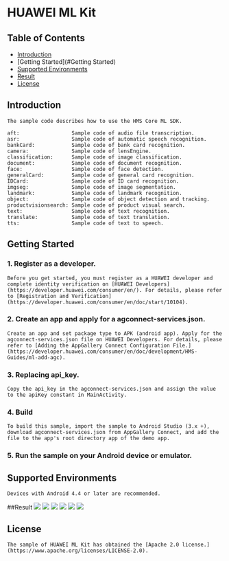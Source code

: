 # HUAWEI ML Kit


## Table of Contents

 * [Introduction](#introduction)
 * [Getting Started](#Getting Started)
 * [Supported Environments](#supported-environments)
 * [Result](#result)
 * [License](#license)


## Introduction
    The sample code describes how to use the HMS Core ML SDK.

    aft:                 Sample code of audio file transcription.
    asr:                 Sample code of automatic speech recognition.
    bankCard:            Sample code of bank card recognition.
    camera:              Sample code of lensEngine.
    classification:      Sample code of image classification.
    document:            Sample code of document recognition.
    face:                Sample code of face detection.
    generalCard:         Sample code of general card recognition.
    IDCard:              Sample code of ID card recognition.
    imgseg:              Sample code of image segmentation.
    landmark:            Sample code of landmark recognition.
    object:              Sample code of object detection and tracking.
    productvisionsearch: Sample code of product visual search.
    text:                Sample code of text recognition.
    translate:           Sample code of text translation.
    tts:                 Sample code of text to speech.

## Getting Started
### 1. Register as a developer.
    Before you get started, you must register as a HUAWEI developer and complete identity verification on [HUAWEI Developers](https://developer.huawei.com/consumer/en/). For details, please refer to [Registration and Verification](https://developer.huawei.com/consumer/en/doc/start/10104).
### 2. Create an app and apply for a agconnect-services.json.
	Create an app and set package type to APK (android app). Apply for the agconnect-services.json file on HUAWEI Developers. For details, please refer to [Adding the AppGallery Connect Configuration File.](https://developer.huawei.com/consumer/en/doc/development/HMS-Guides/ml-add-agc).
### 3. Replacing api_key.
    Copy the api_key in the agconnect-services.json and assign the value to the apiKey constant in MainActivity.
### 4. Build
    To build this sample, import the sample to Android Studio (3.x +), download agconnect-services.json from AppGallery Connect, and add the file to the app's root directory app of the demo app.
### 5. Run the sample on your Android device or emulator.

## Supported Environments
	Devices with Android 4.4 or later are recommended.
##Result
<img src="images/result_1.png">
<img src="images/result_2.png">
<img src="images/result_3.png">
<img src="images/result_4.png">
<img src="images/result_5.png">
<img src="images/result_6.png">
##  License
    The sample of HUAWEI ML Kit has obtained the [Apache 2.0 license.](https://www.apache.org/licenses/LICENSE-2.0).